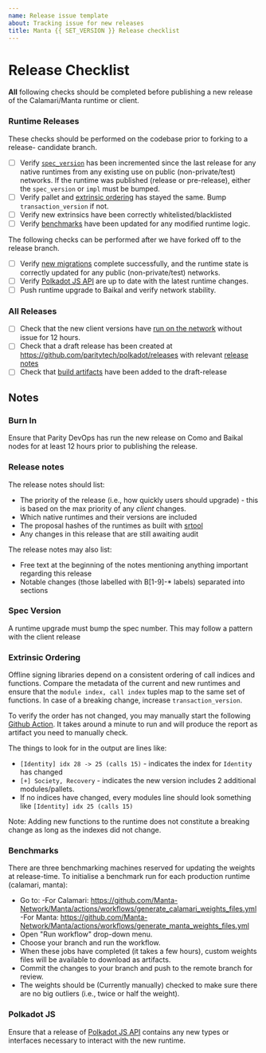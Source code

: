 ```yaml
---
name: Release issue template
about: Tracking issue for new releases
title: Manta {{ SET_VERSION }} Release checklist
---
```

# Release Checklist

**All** following checks should be completed before publishing a new release of the
Calamari/Manta runtime or client.

### Runtime Releases

These checks should be performed on the codebase prior to forking to a release-
candidate branch.

- [ ] Verify [`spec_version`](#spec-version) has been incremented since the
    last release for any native runtimes from any existing use on public
    (non-private/test) networks. If the runtime was published (release or pre-release), either
    the `spec_version` or `impl` must be bumped.
- [ ] Verify pallet and [extrinsic ordering](#extrinsic-ordering) has stayed
    the same. Bump `transaction_version` if not.
- [ ] Verify new extrinsics have been correctly whitelisted/blacklisted
- [ ] Verify [benchmarks](#benchmarks) have been updated for any modified
    runtime logic.

The following checks can be performed after we have forked off to the release branch.

- [ ] Verify [new migrations](#new-migrations) complete successfully, and the
    runtime state is correctly updated for any public (non-private/test)
    networks.
- [ ] Verify [Polkadot JS API](#polkadot-js) are up to date with the latest
    runtime changes.
- [ ] Push runtime upgrade to Baikal and verify network stability.

### All Releases

- [ ] Check that the new client versions have [run on the network](#burn-in)
    without issue for 12 hours.
- [ ] Check that a draft release has been created at
    https://github.com/paritytech/polkadot/releases with relevant [release
    notes](#release-notes)
- [ ] Check that [build artifacts](#build-artifacts) have been added to the
    draft-release

## Notes

### Burn In

Ensure that Parity DevOps has run the new release on Como and Baikal nodes
for at least 12 hours prior to publishing the release.

### Release notes

The release notes should list:

- The priority of the release (i.e., how quickly users should upgrade) - this is
    based on the max priority of any *client* changes.
- Which native runtimes and their versions are included
- The proposal hashes of the runtimes as built with
    [srtool](https://gitlab.com/chevdor/srtool)
- Any changes in this release that are still awaiting audit

The release notes may also list:

- Free text at the beginning of the notes mentioning anything important
    regarding this release
- Notable changes (those labelled with B[1-9]-* labels) separated into sections

### Spec Version

A runtime upgrade must bump the spec number. This may follow a pattern with the
client release

### Extrinsic Ordering

Offline signing libraries depend on a consistent ordering of call indices and
functions. Compare the metadata of the current and new runtimes and ensure that
the `module index, call index` tuples map to the same set of functions. In case
of a breaking change, increase `transaction_version`.

To verify the order has not changed, you may manually start the following [Github Action](https://github.com/paritytech/polkadot/actions/workflows/extrinsic-ordering-check-from-bin.yml). It takes around a minute to run and will produce the report as artifact you need to manually check.

The things to look for in the output are lines like:
  - `[Identity] idx 28 -> 25 (calls 15)` - indicates the index for `Identity` has changed
  - `[+] Society, Recovery` - indicates the new version includes 2 additional modules/pallets.
  - If no indices have changed, every modules line should look something like `[Identity] idx 25 (calls 15)`

Note: Adding new functions to the runtime does not constitute a breaking change
as long as the indexes did not change.

### Benchmarks

There are three benchmarking machines reserved for updating the weights at
release-time. To initialise a benchmark run for each production runtime
(calamari, manta):
* Go to:
  -For Calamari: https://github.com/Manta-Network/Manta/actions/workflows/generate_calamari_weights_files.yml
  -For Manta: https://github.com/Manta-Network/Manta/actions/workflows/generate_manta_weights_files.yml
* Open "Run workflow" drop-down menu.
* Choose your branch and run the workflow.
* When these jobs have completed (it takes a few hours), custom weights files will
    be available to download as artifacts. 
* Commit the changes to your branch and push to the remote branch for review.
* The weights should be (Currently manually) checked to make sure there are no
    big outliers (i.e., twice or half the weight).

### Polkadot JS

Ensure that a release of [Polkadot JS API]() contains any new types or
interfaces necessary to interact with the new runtime.
